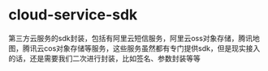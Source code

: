 # cloud-service-sdk
第三方云服务的sdk封装，包括有阿里云短信服务，阿里云oss对象存储，腾讯地图，腾讯云cos对象存储等服务，这些服务虽然都有专门提供sdk，但是现实接入的话，还是需要我们二次进行封装，比如签名、参数封装等等
